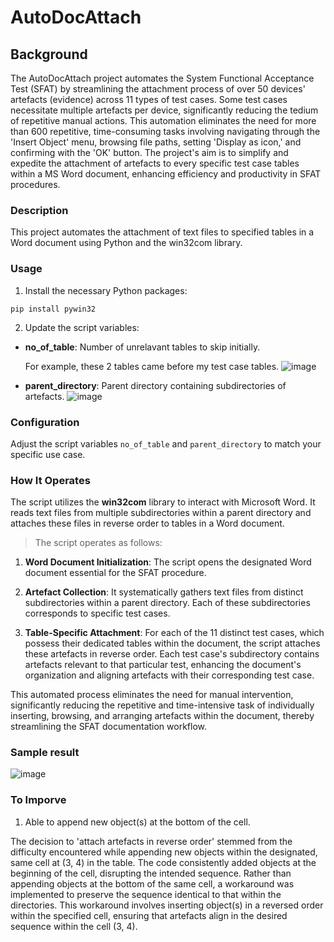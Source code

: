 # AutoDocAttach
## Background
The AutoDocAttach project automates the System Functional Acceptance Test (SFAT) by streamlining the attachment process of over 50 devices' artefacts (evidence) across 11 types of test cases. Some test cases necessitate multiple artefacts per device, significantly reducing the tedium of repetitive manual actions. This automation eliminates the need for more than 600 repetitive, time-consuming tasks involving navigating through the 'Insert Object' menu, browsing file paths, setting 'Display as icon,' and confirming with the 'OK' button. The project's aim is to simplify and expedite the attachment of artefacts to every specific test case tables within a MS Word document, enhancing efficiency and productivity in SFAT procedures.

### Description
This project automates the attachment of text files to specified tables in a Word document using Python and the win32com library.

### Usage
1. Install the necessary Python packages:
```
pip install pywin32
```

2. Update the script variables:
- **no_of_table**: Number of unrelavant tables to skip initially.

  For example, these 2 tables came before my test case tables.
  ![image](https://github.com/jl-chan/AutoDocAttach/assets/115695686/125d43d5-80ab-4793-ba02-a8be1fd40fda)

- **parent_directory**: Parent directory containing subdirectories of artefacts.
  ![image](https://github.com/jl-chan/AutoDocAttach/assets/115695686/217f34ec-e222-43ff-84e8-4205978e11fc)

### Configuration
Adjust the script variables `no_of_table` and `parent_directory` to match your specific use case.

### How It Operates
The script utilizes the **win32com** library to interact with Microsoft Word. It reads text files from multiple subdirectories within a parent directory and attaches these files in reverse order to tables in a Word document.

> The script operates as follows:
1. **Word Document Initialization**: The script opens the designated Word document essential for the SFAT procedure.
   
2. **Artefact Collection**: It systematically gathers text files from distinct subdirectories within a parent directory. Each of these subdirectories corresponds to specific test cases.

3. **Table-Specific Attachment**: For each of the 11 distinct test cases, which possess their dedicated tables within the document, the script attaches these artefacts in reverse order. Each test case's subdirectory contains artefacts relevant to that particular test, enhancing the document's organization and aligning artefacts with their corresponding test case.

This automated process eliminates the need for manual intervention, significantly reducing the repetitive and time-intensive task of individually inserting, browsing, and arranging artefacts within the document, thereby streamlining the SFAT documentation workflow. 

### Sample result
![image](https://github.com/jl-chan/AutoDocAttach/assets/115695686/e5686bd3-bd4f-480e-827e-d213c28cbadf)

### To Imporve
1. Able to append new object(s) at the bottom of the cell.

The decision to 'attach artefacts in reverse order' stemmed from the difficulty encountered while appending new objects within the designated, same cell at (3, 4) in the table. The code consistently added objects at the beginning of the cell, disrupting the intended sequence. Rather than appending objects at the bottom of the same cell, a workaround was implemented to preserve the sequence identical to that within the directories. This workaround involves inserting object(s) in a reversed order within the specified cell, ensuring that artefacts align in the desired sequence within the cell (3, 4).

